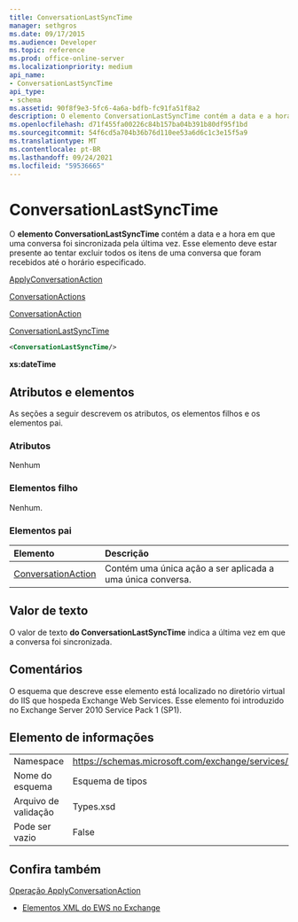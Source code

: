 ```yaml
---
title: ConversationLastSyncTime
manager: sethgros
ms.date: 09/17/2015
ms.audience: Developer
ms.topic: reference
ms.prod: office-online-server
ms.localizationpriority: medium
api_name:
- ConversationLastSyncTime
api_type:
- schema
ms.assetid: 90f8f9e3-5fc6-4a6a-bdfb-fc91fa51f8a2
description: O elemento ConversationLastSyncTime contém a data e a hora em que uma conversa foi sincronizada pela última vez. Esse elemento deve estar presente ao tentar excluir todos os itens de uma conversa que foram recebidos até o horário especificado.
ms.openlocfilehash: d71f455fa00226c84b157ba04b391b80df95f1bd
ms.sourcegitcommit: 54f6cd5a704b36b76d110ee53a6d6c1c3e15f5a9
ms.translationtype: MT
ms.contentlocale: pt-BR
ms.lasthandoff: 09/24/2021
ms.locfileid: "59536665"
---
```

# <a name="conversationlastsynctime"></a>ConversationLastSyncTime

O **elemento ConversationLastSyncTime** contém a data e a hora em que uma conversa foi sincronizada pela última vez. Esse elemento deve estar presente ao tentar excluir todos os itens de uma conversa que foram recebidos até o horário especificado. 
  
[ApplyConversationAction](applyconversationaction.md)
  
[ConversationActions](conversationactions.md)
  
[ConversationAction](conversationaction.md)
  
[ConversationLastSyncTime](conversationlastsynctime.md)
  
```XML
<ConversationLastSyncTime/>
```

 **xs:dateTime**
## <a name="attributes-and-elements"></a>Atributos e elementos

As seções a seguir descrevem os atributos, os elementos filhos e os elementos pai.
  
### <a name="attributes"></a>Atributos

Nenhum
  
### <a name="child-elements"></a>Elementos filho

Nenhum.
  
### <a name="parent-elements"></a>Elementos pai

|**Elemento**|**Descrição**|
|:-----|:-----|
|[ConversationAction](conversationaction.md) <br/> |Contém uma única ação a ser aplicada a uma única conversa.  <br/> |
   
## <a name="text-value"></a>Valor de texto

O valor de texto **do ConversationLastSyncTime** indica a última vez em que a conversa foi sincronizada. 
  
## <a name="remarks"></a>Comentários

O esquema que descreve esse elemento está localizado no diretório virtual do IIS que hospeda Exchange Web Services. Esse elemento foi introduzido no Exchange Server 2010 Service Pack 1 (SP1).
  
## <a name="element-information"></a>Elemento de informações

|||
|:-----|:-----|
|Namespace  <br/> |https://schemas.microsoft.com/exchange/services/2006/types  <br/> |
|Nome do esquema  <br/> |Esquema de tipos  <br/> |
|Arquivo de validação  <br/> |Types.xsd  <br/> |
|Pode ser vazio  <br/> |False  <br/> |
   
## <a name="see-also"></a>Confira também



[Operação ApplyConversationAction](applyconversationaction-operation.md)


- [Elementos XML do EWS no Exchange](ews-xml-elements-in-exchange.md)

